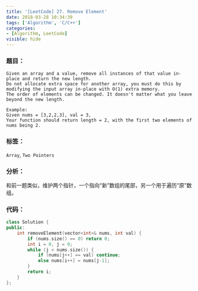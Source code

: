 ```yaml
---
title: '[LeetCode] 27. Remove Element'
date: 2018-03-28 10:34:39
tags: ['Algorithm', 'C/C++']
categories:
- [Algorithm, LeetCode]
visible: hide
---
```


### 题目：

    Given an array and a value, remove all instances of that value in-place and return the new length.
    Do not allocate extra space for another array, you must do this by modifying the input array in-place with O(1) extra memory.
    The order of elements can be changed. It doesn't matter what you leave beyond the new length.

    Example:
    Given nums = [3,2,2,3], val = 3,
    Your function should return length = 2, with the first two elements of nums being 2.

### 标签：
`Array`, `Two Pointers`

### 分析：
和前一题类似，维护两个指针，一个指向“新”数组的尾部，另一个用于遍历“原”数组。

### 代码：
```c++
class Solution {
public:
    int removeElement(vector<int>& nums, int val) {
        if (nums.size() == 0) return 0;
        int i = 0, j = 0;
        while (j < nums.size()) {
            if (nums[j++] == val) continue;
            else nums[i++] = nums[j-1];
        }
        return i;
    }
};
```
